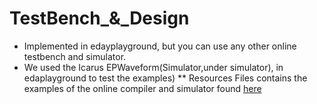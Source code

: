 # TestBench_&_Design
- Implemented in edayplayground, but you can use any other online testbench and simulator.
- We used the Icarus EPWaveform(Simulator,under simulator), in edaplayground to test the examples)
** Resources Files contains the examples of the online compiler and simulator found [here](edaplayground.com)